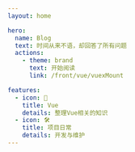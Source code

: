 ```yaml
---
layout: home

hero:
  name: Blog
  text: 时间从来不语，却回答了所有问题
  actions:
    - theme: brand
      text: 开始阅读
      link: /front/vue/vuexMount

features:
  - icon: 🧐
    title: Vue
    details: 整理Vue相关的知识
  - icon: 🛠️
    title: 项目日常
    details: 开发与维护
---
```

